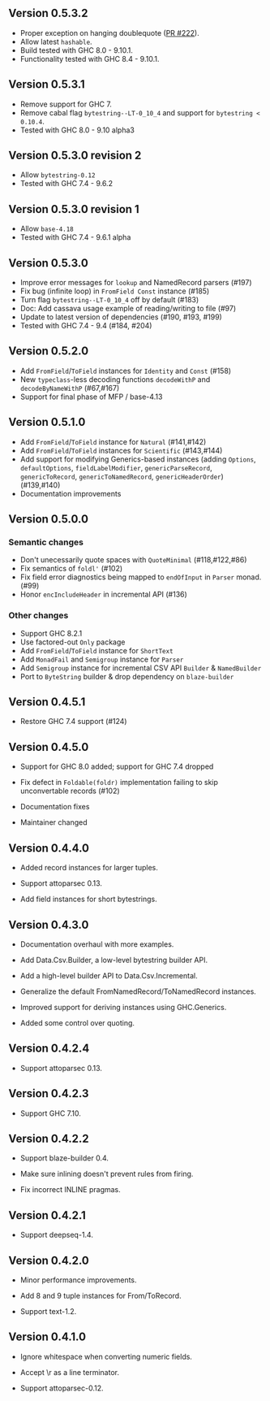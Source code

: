 ## Version 0.5.3.2

 * Proper exception on hanging doublequote ([PR #222](https://github.com/haskell-hvr/cassava/pull/222)).
 * Allow latest `hashable`.
 * Build tested with GHC 8.0 - 9.10.1.
 * Functionality tested with GHC 8.4 - 9.10.1.

## Version 0.5.3.1

 * Remove support for GHC 7.
 * Remove cabal flag `bytestring--LT-0_10_4` and support for `bytestring < 0.10.4`.
 * Tested with GHC 8.0 - 9.10 alpha3

## Version 0.5.3.0 revision 2

 * Allow `bytestring-0.12`
 * Tested with GHC 7.4 - 9.6.2

## Version 0.5.3.0 revision 1

 * Allow `base-4.18`
 * Tested with GHC 7.4 - 9.6.1 alpha

## Version 0.5.3.0

 * Improve error messages for `lookup` and NamedRecord parsers (#197)
 * Fix bug (infinite loop) in `FromField Const` instance (#185)
 * Turn flag `bytestring--LT-0_10_4` off by default (#183)
 * Doc: Add cassava usage example of reading/writing to file (#97)
 * Update to latest version of dependencies (#190, #193, #199)
 * Tested with GHC 7.4 - 9.4 (#184, #204)

## Version 0.5.2.0

 * Add `FromField`/`ToField` instances for `Identity` and `Const` (#158)
 * New `typeclass`-less decoding functions `decodeWithP` and `decodeByNameWithP` (#67,#167)
 * Support for final phase of MFP / base-4.13

## Version 0.5.1.0

 * Add `FromField`/`ToField` instance for `Natural` (#141,#142)
 * Add `FromField`/`ToField` instances for `Scientific` (#143,#144)
 * Add support for modifying Generics-based instances (adding
   `Options`, `defaultOptions`, `fieldLabelModifier`,
   `genericParseRecord`, `genericToRecord`, `genericToNamedRecord`,
   `genericHeaderOrder`) (#139,#140)
 * Documentation improvements

## Version 0.5.0.0

### Semantic changes

 * Don't unecessarily quote spaces with `QuoteMinimal` (#118,#122,#86)
 * Fix semantics of `foldl'` (#102)
 * Fix field error diagnostics being mapped to `endOfInput` in `Parser` monad. (#99)
 * Honor `encIncludeHeader` in incremental API (#136)

### Other changes

 * Support GHC 8.2.1
 * Use factored-out `Only` package
 * Add `FromField`/`ToField` instance for `ShortText`
 * Add `MonadFail` and `Semigroup` instance for `Parser`
 * Add `Semigroup` instance for incremental CSV API `Builder` & `NamedBuilder`
 * Port to `ByteString` builder & drop dependency on `blaze-builder`

## Version 0.4.5.1

 * Restore GHC 7.4 support (#124)

## Version 0.4.5.0

 * Support for GHC 8.0 added; support for GHC 7.4 dropped

 * Fix defect in `Foldable(foldr)` implementation failing to skip
   unconvertable records (#102)

 * Documentation fixes

 * Maintainer changed

## Version 0.4.4.0

 * Added record instances for larger tuples.

 * Support attoparsec 0.13.

 * Add field instances for short bytestrings.

## Version 0.4.3.0

 * Documentation overhaul with more examples.

 * Add Data.Csv.Builder, a low-level bytestring builder API.

 * Add a high-level builder API to Data.Csv.Incremental.

 * Generalize the default FromNamedRecord/ToNamedRecord instances.

 * Improved support for deriving instances using GHC.Generics.

 * Added some control over quoting.

## Version 0.4.2.4

 * Support attoparsec 0.13.

## Version 0.4.2.3

 * Support GHC 7.10.

## Version 0.4.2.2

 * Support blaze-builder 0.4.

 * Make sure inlining doesn't prevent rules from firing.

 * Fix incorrect INLINE pragmas.

## Version 0.4.2.1

 * Support deepseq-1.4.

## Version 0.4.2.0

 * Minor performance improvements.

 * Add 8 and 9 tuple instances for From/ToRecord.

 * Support text-1.2.

## Version 0.4.1.0

 * Ignore whitespace when converting numeric fields.

 * Accept \r as a line terminator.

 * Support attoparsec-0.12.
